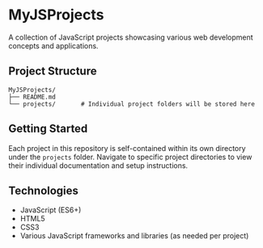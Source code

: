 # MyJSProjects

A collection of JavaScript projects showcasing various web development concepts and applications.

## Project Structure

```
MyJSProjects/
├── README.md
└── projects/       # Individual project folders will be stored here
```

## Getting Started

Each project in this repository is self-contained within its own directory under the `projects` folder. Navigate to specific project directories to view their individual documentation and setup instructions.

## Technologies

- JavaScript (ES6+)
- HTML5
- CSS3
- Various JavaScript frameworks and libraries (as needed per project)

